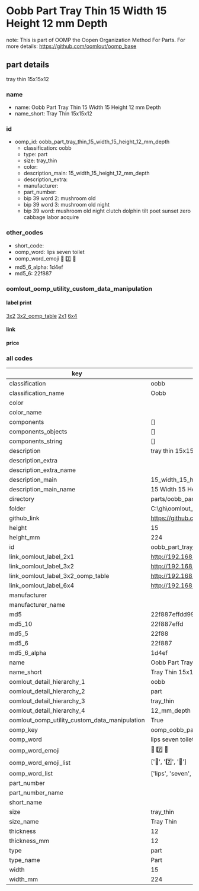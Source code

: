 # Oobb Part Tray Thin 15 Width 15 Height 12 mm Depth  

note: This is part of OOMP the Oopen Organization Method For Parts. For more details: https://github.com/oomlout/oomp_base

##  part details
  



tray thin 15x15x12



### name
* name: Oobb Part Tray Thin 15 Width 15 Height 12 mm Depth
* name_short: Tray Thin 15x15x12 
### id
* oomp_id: oobb_part_tray_thin_15_width_15_height_12_mm_depth
  * classification: oobb
  * type: part
  * size: tray_thin
  * color: 
  * description_main: 15_width_15_height_12_mm_depth
  * description_extra: 
  * manufacturer: 
  * part_number: 
  * bip 39 word 2: mushroom old
  * bip 39 word 3: mushroom old night
  * bip 39 word: mushroom old night clutch dolphin tilt poet sunset zero cabbage labor acquire

### other_codes
* short_code: 
* oomp_word: lips seven toilet
* oomp_word_emoji :lips: :seven: :toilet:
* md5_6_alpha: 1d4ef
* md5_6: 22f887






### oomlout_oomp_utility_custom_data_manipulation
#### label print
[3x2](http://192.168.1.245:1112/?label=oomp%201d4ef)
[3x2_oomp_table](http://192.168.1.108:1112/?label=oomp%201d4ef)
[2x1](http://192.168.1.242:1112/?label=oomp%201d4ef)
[6x4](http://192.168.1.55:1112/?label=oomp%201d4ef)    

#### link

                              

#### price







### all codes 
| key | value |  
| --- | --- |  
| classification | oobb |  
| classification_name | Oobb |  
| color |  |  
| color_name |  |  
| components | [] |  
| components_objects | [] |  
| components_string | [] |  
| description | tray thin 15x15x12 |  
| description_extra |  |  
| description_extra_name |  |  
| description_main | 15_width_15_height_12_mm_depth |  
| description_main_name | 15 Width 15 Height 12 mm Depth |  
| directory | parts/oobb_part_tray_thin_15_width_15_height_12_mm_depth |  
| folder | C:\gh\oomlout_oobb_version_4_generated_parts\parts\oobb_part_tray_thin_15_width_15_height_12_mm_depth |  
| github_link | https://github.com/oomlout/oomlout_oomp_part_src/tree/main/parts/oobb_part_tray_thin_15_width_15_height_12_mm_depth |  
| height | 15 |  
| height_mm | 224 |  
| id | oobb_part_tray_thin_15_width_15_height_12_mm_depth |  
| link_oomlout_label_2x1 | http://192.168.1.242:1112/?label=oomp%201d4ef |  
| link_oomlout_label_3x2 | http://192.168.1.245:1112/?label=oomp%201d4ef |  
| link_oomlout_label_3x2_oomp_table | http://192.168.1.108:1112/?label=oomp%201d4ef |  
| link_oomlout_label_6x4 | http://192.168.1.55:1112/?label=oomp%201d4ef |  
| manufacturer |  |  
| manufacturer_name |  |  
| md5 | 22f887effdd994e7882062c92b26848e |  
| md5_10 | 22f887effd |  
| md5_5 | 22f88 |  
| md5_6 | 22f887 |  
| md5_6_alpha | 1d4ef |  
| name | Oobb Part Tray Thin 15 Width 15 Height 12 mm Depth |  
| name_short | Tray Thin 15x15x12  |  
| oomlout_detail_hierarchy_1 | oobb |  
| oomlout_detail_hierarchy_2 | part |  
| oomlout_detail_hierarchy_3 | tray_thin |  
| oomlout_detail_hierarchy_4 | 12_mm_depth |  
| oomlout_oomp_utility_custom_data_manipulation | True |  
| oomp_key | oomp_oobb_part_tray_thin_15_width_15_height_12_mm_depth |  
| oomp_word | lips seven toilet |  
| oomp_word_emoji | :lips: :seven: :toilet: |  
| oomp_word_emoji_list | [':lips:', ':seven:', ':toilet:'] |  
| oomp_word_list | ['lips', 'seven', 'toilet'] |  
| part_number |  |  
| part_number_name |  |  
| short_name |  |  
| size | tray_thin |  
| size_name | Tray Thin |  
| thickness | 12 |  
| thickness_mm | 12 |  
| type | part |  
| type_name | Part |  
| width | 15 |  
| width_mm | 224 |  
